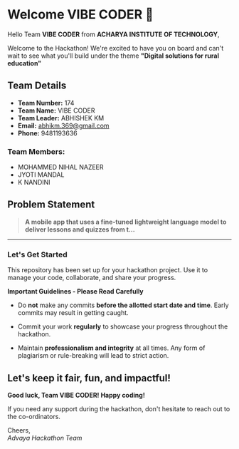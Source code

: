 # Welcome VIBE CODER 👋

Hello Team **VIBE CODER** from **ACHARYA INSTITUTE OF TECHNOLOGY**,

Welcome to the Hackathon! We're excited to have you on board and can't wait to see what you'll build under the theme **"Digital solutions for rural education"** 

## Team Details

- **Team Number:** 174  
- **Team Name:** VIBE CODER
- **Team Leader:** ABHISHEK KM  
- **Email:** abhikm.369@gmail.com  
- **Phone:** 9481193636  

### Team Members:
- MOHAMMED NIHAL NAZEER 
- JYOTI MANDAL 
- K NANDINI 

## Problem Statement

> **A mobile app that uses a fine-tuned lightweight language model to deliver lessons and quizzes from t...**

---

### Let's Get Started 

This repository has been set up for your hackathon project. Use it to manage your code, collaborate, and share your progress.

**Important Guidelines - Please Read Carefully**

- Do **not** make any commits **before the allotted start date and time**. Early commits may result in getting caught.
- Commit your work **regularly** to showcase your progress throughout the hackathon.

- Maintain **professionalism and integrity** at all times. Any form of plagiarism or rule-breaking will lead to strict action.

Let's keep it fair, fun, and impactful! 
---

**Good luck, Team VIBE CODER! Happy coding!**

If you need any support during the hackathon, don't hesitate to reach out to the co-ordinators.

Cheers,  
_Advaya Hackathon Team_